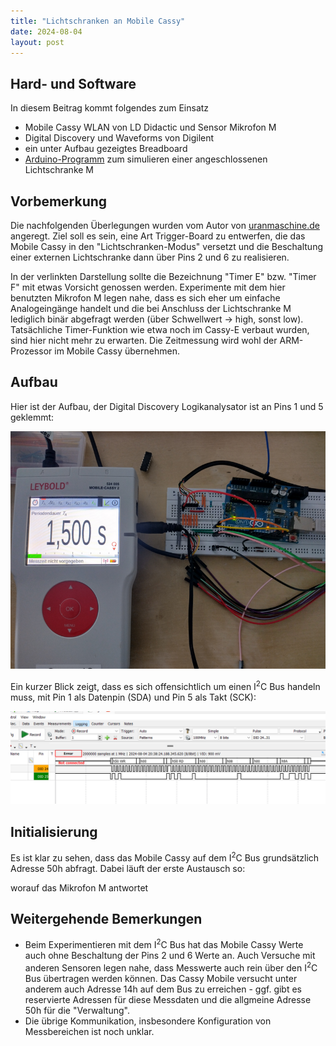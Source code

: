 ```yaml
---
title: "Lichtschranken an Mobile Cassy"
date: 2024-08-04
layout: post
---
```


## Hard- und Software
In diesem Beitrag kommt folgendes zum Einsatz
* Mobile Cassy WLAN von LD Didactic und Sensor Mikrofon M
* Digital Discovery und Waveforms von Digilent
* ein unter Aufbau gezeigtes Breadboard
* [Arduino-Programm][gh-lichtschranke] zum simulieren einer angeschlossenen Lichtschranke M

## Vorbemerkung
Die nachfolgenden Überlegungen wurden vom Autor von [uranmaschine.de][ur-lichtschranke] angeregt.
Ziel soll es sein, eine Art Trigger-Board zu entwerfen, die das Mobile Cassy in den "Lichtschranken-Modus" versetzt und die Beschaltung einer externen Lichtschranke dann über Pins 2 und 6 zu realisieren.

In der verlinkten Darstellung sollte die Bezeichnung "Timer E" bzw. "Timer F" mit etwas Vorsicht genossen werden. Experimente mit dem hier benutzten Mikrofon M legen nahe, dass es sich eher um einfache Analogeingänge handelt und die bei Anschluss der Lichtschranke M lediglich binär abgefragt werden (über Schwellwert -> high, sonst low). Tatsächliche Timer-Funktion wie etwa noch im Cassy-E verbaut wurden, sind hier nicht mehr zu erwarten. Die Zeitmessung wird wohl der ARM-Prozessor im Mobile Cassy übernehmen.

## Aufbau
Hier ist der Aufbau, der Digital Discovery Logikanalysator ist an Pins 1 und 5 geklemmt:

<img src="/assets/imgs/aufbau-mobile.png" width="600px">

Ein kurzer Blick zeigt, dass es sich offensichtlich um einen I<sup>2</sup>C Bus handeln muss, mit Pin 1 als Datenpin (SDA) und Pin 5 als Takt (SCK):

<img src="/assets/imgs/Logikanalysator.png" width="600px">

## Initialisierung
Es ist klar zu sehen, dass das Mobile Cassy auf dem I<sup>2</sup>C Bus grundsätzlich Adresse 50h abfragt. Dabei läuft der erste Austausch so:
>

worauf das Mikrofon M antwortet
>



## Weitergehende Bemerkungen
* Beim Experimentieren mit dem I<sup>2</sup>C Bus hat das Mobile Cassy Werte auch ohne Beschaltung der Pins 2 und 6 Werte an. Auch Versuche mit anderen Sensoren legen nahe, dass Messwerte auch rein über den I<sup>2</sup>C Bus übertragen werden können. Das Cassy Mobile versucht unter anderem auch Adresse 14h auf dem Bus zu erreichen - ggf. gibt es reservierte Adressen für diese Messdaten und die allgmeine Adresse 50h für die "Verwaltung".
* Die übrige Kommunikation, insbesondere Konfiguration von Messbereichen ist noch unklar.

[gh-lichtschranke]: https://github.com/REcassy/Lichtschranke-M
[ur-lichtschranke]: http://www.uranmaschine.de/524431.Lichtschranke_M/index.php

